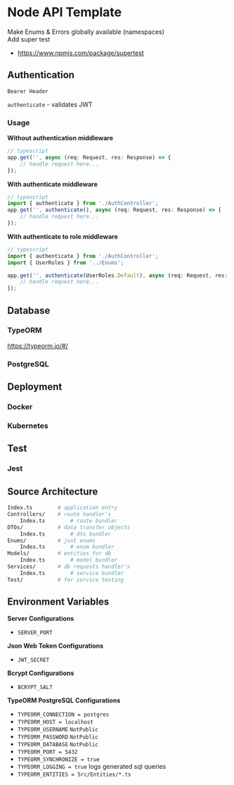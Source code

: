 # Node API Template

Make Enums & Errors globally available (namespaces)  
Add super test

-   https://www.npmjs.com/package/supertest

## Authentication

`Bearer Header`

`authenticate` - validates JWT

### Usage

**Without authentication middleware**

```typescript
// typescript
app.get('', async (req: Request, res: Response) => {
	// handle request here...
});
```

**With authenticate middleware**

```typescript
// typescript
import { authenticate } from './AuthController';
app.get('', authenticate(), async (req: Request, res: Response) => {
	// handle request here...
});
```

**With authenticate to role middleware**

```typescript
// typescript
import { authenticate } from './AuthController';
import { UserRoles } from '../Enums';

app.get('', authenticate(UserRoles.Default), async (req: Request, res: Response) => {
	// handle request here...
});
```

## Database

### TypeORM

https://typeorm.io/#/

### PostgreSQL

## Deployment

### Docker

### Kubernetes

## Test

### Jest

## Source Architecture

```bash
Index.ts        # application entry
Controllers/    # route handler's
    Index.ts        # route bundler
DTOs/           # data transfer objects
    Index.ts        # dto bundler
Enums/          # just enums
    Index.ts        # enum bundler
Models/         # entities for db
    Index.ts        # model bundler
Services/       # db requests handler's
    Index.ts        # service bundler
Test/           # for service testing
```

## Environment Variables

**Server Configurations**

-   `SERVER_PORT`

**Json Web Token Configurations**

-   `JWT_SECRET`

**Bcrypt Configurations**

-   `BCRYPT_SALT`

**TypeORM PostgreSQL Configurations**

-   `TYPEORM_CONNECTION = postgres`
-   `TYPEORM_HOST = localhost`
-   `TYPEORM_USERNAME` `NotPublic`
-   `TYPEORM_PASSWORD` `NotPublic`
-   `TYPEORM_DATABASE` `NotPublic`
-   `TYPEORM_PORT = 5432`
-   `TYPEORM_SYNCHRONIZE = true`
-   `TYPEORM_LOGGING = true` logs generated sql queries
-   `TYPEORM_ENTITIES = Src/Entities/*.ts`
